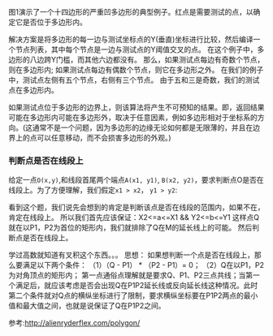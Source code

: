 图1演示了一个十四边形的严重凹多边形的典型例子。红点是需要测试的点，以确定它是否位于多边形内。

解决方案是将多边形的每一边与测试坐标点的Y(垂直)坐标进行比较，然后编译一个节点列表，其中每个节点是一边与测试点的Y阈值交叉的点。 在这个例子中，多边形的八边跨Y门槛，而其他六边都没有。 那么，如果测试点每边有奇数个节点，则在多边形内; 如果测试点每边有偶数个节点，则它在多边形之外。 在我们的例子中，测试点左侧有五个节点，右侧有三个节点。 由于五和三是奇数，我们的测试点在多边形内。


如果测试点位于多边形的边界上，则该算法将产生不可预知的结果。即，返回结果可能在多边形内可能在多边形外，取决于任意因素，例如多边形相对于坐标系的方向。(这通常不是一个问题，因为多边形的边缘无论如何都是无限薄的，并且在边界上的点可以任意移动，而不会损害多边形的外观。)




### 判断点是否在线段上

给定一点`O(x,y)`,和线段首尾两个端点`A(x1, y1)`, `B(x2, y2)`，要求判断点O是否在线段上。为了方便理解，我们假定`x1 > x2`， `y1 > y2`:

看到这个题，我们说先会想到的肯定是判断该点是否在线段的范围内，如果不在，肯定在线段上。
所以我们首先应该保证：X2<=a<=X1 &&  Y2<=b<=Y1
这样点Q就在以P1，P2为首位的矩形内，我们就排除了Q在M的延长线上的可能。
然后判断点是否在线段上。

学过高数就知道有叉积这个东西。。。
思想：
如果想判断一个点是否在线段上，那么要满足以下两个条件：
（1）（Q - P1） * （P2 - P1）= 0；
（2）Q在以P1，P2为对角顶点的矩形内；
第一点通俗点理解就是要求Q、P1、P2三点共线；当第一个满足后，就应该考虑是否会出现Q在P1P2延长线或反向延长线这种情况。此时第二个条件就对Q点的横纵坐标进行了限制，要求横纵坐标要在P1P2两点的最小值和最大值之间，也就是说保证了Q在P1P2之间。





参考:http://alienryderflex.com/polygon/
